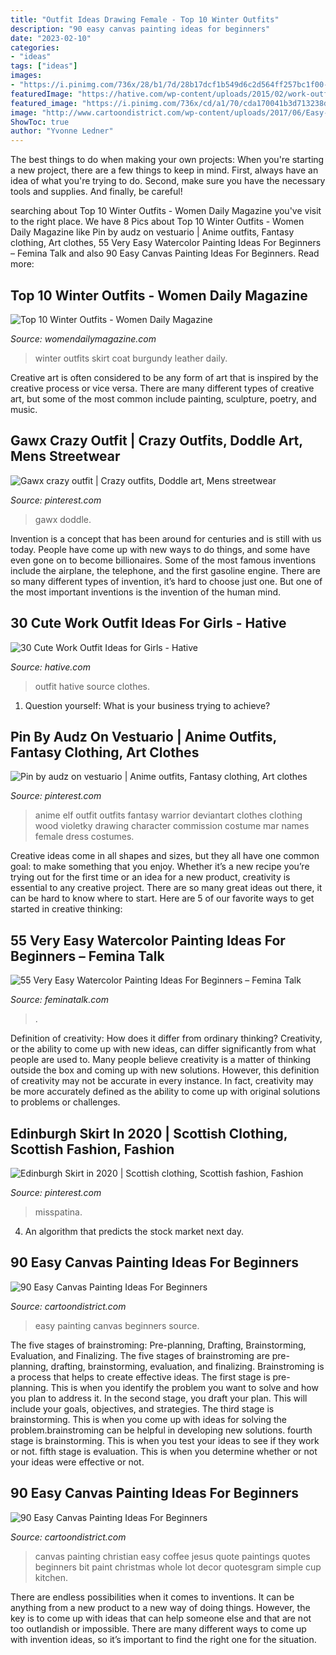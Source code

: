 ```yaml
---
title: "Outfit Ideas Drawing Female - Top 10 Winter Outfits"
description: "90 easy canvas painting ideas for beginners"
date: "2023-02-10"
categories:
- "ideas"
tags: ["ideas"]
images:
- "https://i.pinimg.com/736x/28/b1/7d/28b17dcf1b549d6c2d564ff257bc1f00--anime-outfits-fantasy-clothes.jpg"
featuredImage: "https://hative.com/wp-content/uploads/2015/02/work-outfit-ideas/10-cute-work-outfit-ideas-for-girls.jpg"
featured_image: "https://i.pinimg.com/736x/cd/a1/70/cda170041b3d713238d49f51771761d7.jpg"
image: "http://www.cartoondistrict.com/wp-content/uploads/2017/06/Easy-Canvas-Painting-Ideas-For-Beginners18-1.jpg"
ShowToc: true
author: "Yvonne Ledner"
---
```



The best things to do when making your own projects:
When you're starting a new project, there are a few things to keep in mind. First, always have an idea of what you're trying to do. Second, make sure you have the necessary tools and supplies. And finally, be careful!

	

		
searching about Top 10 Winter Outfits - Women Daily Magazine you've visit to the right place. We have 8 Pics about Top 10 Winter Outfits - Women Daily Magazine like Pin by audz on vestuario | Anime outfits, Fantasy clothing, Art clothes, 55 Very Easy Watercolor Painting Ideas For Beginners – Femina Talk and also 90 Easy Canvas Painting Ideas For Beginners. Read more:
		
    
## Top 10 Winter Outfits - Women Daily Magazine

<img loading=lazy src="https://www.womendailymagazine.com/wp-content/uploads/2014/12/Top-10-Winter-Outfits-9.jpg" onerror="this.onerror=null;this.src='https://tse2.mm.bing.net/th?id=OIP.Y4jG-JOF1KvuZXOX1OMqYQHaLH&amp;pid=15.1';" alt="Top 10 Winter Outfits - Women Daily Magazine">

_Source: womendailymagazine.com_

>winter outfits skirt coat burgundy leather daily. 

	

Creative art is often considered to be any form of art that is inspired by the creative process or vice versa. There are many different types of creative art, but some of the most common include painting, sculpture, poetry, and music.

    
## Gawx Crazy Outfit | Crazy Outfits, Doddle Art, Mens Streetwear

<img loading=lazy src="https://i.pinimg.com/736x/cd/a1/70/cda170041b3d713238d49f51771761d7.jpg" onerror="this.onerror=null;this.src='https://tse3.mm.bing.net/th?id=OIP.CgDu0iUbR_oPioZo4xOFIgHaNK&amp;pid=15.1';" alt="Gawx crazy outfit | Crazy outfits, Doddle art, Mens streetwear">

_Source: pinterest.com_

>gawx doddle. 

	

Invention is a concept that has been around for centuries and is still with us today. People have come up with new ways to do things, and some have even gone on to become billionaires. Some of the most famous inventions include the airplane, the telephone, and the first gasoline engine. There are so many different types of invention, it’s hard to choose just one. But one of the most important inventions is the invention of the human mind.

    
## 30 Cute Work Outfit Ideas For Girls - Hative

<img loading=lazy src="https://hative.com/wp-content/uploads/2015/02/work-outfit-ideas/10-cute-work-outfit-ideas-for-girls.jpg" onerror="this.onerror=null;this.src='https://tse4.mm.bing.net/th?id=OIP.oByHD5ynFzXqeQZh9kw8LQHaQX&amp;pid=15.1';" alt="30 Cute Work Outfit Ideas for Girls - Hative">

_Source: hative.com_

>outfit hative source clothes. 

	

1. Question yourself: What is your business trying to achieve? 

    
## Pin By Audz On Vestuario | Anime Outfits, Fantasy Clothing, Art Clothes

<img loading=lazy src="https://i.pinimg.com/736x/28/b1/7d/28b17dcf1b549d6c2d564ff257bc1f00--anime-outfits-fantasy-clothes.jpg" onerror="this.onerror=null;this.src='https://tse4.mm.bing.net/th?id=OIP.d85xhd96c4TsRuc8VWwiRQHaKe&amp;pid=15.1';" alt="Pin by audz on vestuario | Anime outfits, Fantasy clothing, Art clothes">

_Source: pinterest.com_

>anime elf outfit outfits fantasy warrior deviantart clothes clothing wood violetky drawing character commission costume mar names female dress costumes. 

	

Creative ideas come in all shapes and sizes, but they all have one common goal: to make something that you enjoy. Whether it’s a new recipe you’re trying out for the first time or an idea for a new product, creativity is essential to any creative project. There are so many great ideas out there, it can be hard to know where to start. Here are 5 of our favorite ways to get started in creative thinking: 

    
## 55 Very Easy Watercolor Painting Ideas For Beginners – Femina Talk

<img loading=lazy src="https://www.feminatalk.com/wp-content/uploads/2018/08/Very-Easy-Watercolor-Painting-Ideas-for-beginners00012.jpg" onerror="this.onerror=null;this.src='https://tse3.mm.bing.net/th?id=OIP.xVZTKcQQwhbMDw9A0d1K6gHaKe&amp;pid=15.1';" alt="55 Very Easy Watercolor Painting Ideas For Beginners – Femina Talk">

_Source: feminatalk.com_

>. 

	

Definition of creativity: How does it differ from ordinary thinking?
Creativity, or the ability to come up with new ideas, can differ significantly from what people are used to. Many people believe creativity is a matter of thinking outside the box and coming up with new solutions. However, this definition of creativity may not be accurate in every instance. In fact, creativity may be more accurately defined as the ability to come up with original solutions to problems or challenges.

    
## Edinburgh Skirt In 2020 | Scottish Clothing, Scottish Fashion, Fashion

<img loading=lazy src="https://i.pinimg.com/736x/ba/93/35/ba9335c4e8d9a6e73f800a39e1e1ec3e.jpg" onerror="this.onerror=null;this.src='https://tse4.mm.bing.net/th?id=OIP.0w1J67HTqXmMRoyJkTtgYQHaLH&amp;pid=15.1';" alt="Edinburgh Skirt in 2020 | Scottish clothing, Scottish fashion, Fashion">

_Source: pinterest.com_

>misspatina. 

	

4. An algorithm that predicts the stock market next day.

    
## 90 Easy Canvas Painting Ideas For Beginners

<img loading=lazy src="http://www.cartoondistrict.com/wp-content/uploads/2017/06/Easy-Canvas-Painting-Ideas-For-Beginners12-1.jpg" onerror="this.onerror=null;this.src='https://tse3.mm.bing.net/th?id=OIP.75JHrMYTB54gmcl77lgG1AHaJ4&amp;pid=15.1';" alt="90 Easy Canvas Painting Ideas For Beginners">

_Source: cartoondistrict.com_

>easy painting canvas beginners source. 

	

The five stages of brainstroming: Pre-planning, Drafting, Brainstorming, Evaluation, and Finalizing.
The five stages of brainstroming are pre-planning, drafting, brainstorming, evaluation, and finalizing. Brainstroming is a process that helps to create effective ideas. The first stage is pre-planning. This is when you identify the problem you want to solve and how you plan to address it. In the second stage, you draft your plan. This will include your goals, objectives, and strategies. The third stage is brainstorming. This is when you come up with ideas for solving the problem.brainstroming can be helpful in developing new solutions. fourth stage is brainstorming. This is when you test your ideas to see if they work or not. fifth stage is evaluation. This is when you determine whether or not your ideas were effective or not.

    
## 90 Easy Canvas Painting Ideas For Beginners

<img loading=lazy src="http://www.cartoondistrict.com/wp-content/uploads/2017/06/Easy-Canvas-Painting-Ideas-For-Beginners18-1.jpg" onerror="this.onerror=null;this.src='https://tse3.mm.bing.net/th?id=OIP.Yiii7_mrYuz84EwP6aw7jwHaJ4&amp;pid=15.1';" alt="90 Easy Canvas Painting Ideas For Beginners">

_Source: cartoondistrict.com_

>canvas painting christian easy coffee jesus quote paintings quotes beginners bit paint christmas whole lot decor quotesgram simple cup kitchen. 

	

There are endless possibilities when it comes to inventions. It can be anything from a new product to a new way of doing things. However, the key is to come up with ideas that can help someone else and that are not too outlandish or impossible. There are many different ways to come up with invention ideas, so it’s important to find the right one for the situation.

